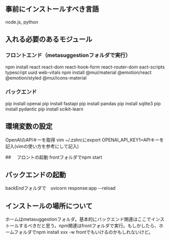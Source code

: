 ## 事前にインストールすべき言語
node.js, python
## 入れる必要のあるモジュール
### フロントエンド（metasuggestionフォルダで実行）
npm install react react-dom react-hook-form react-router-dom eact-scripts typescript uuid web-vitals
npm install @mui/material @emotion/react @emotion/styled @mui/icons-material
### バックエンド
pip install openai
pip install fastapi
pip install pandas
pip install sqlite3
pip install pydantic
pip install scikit-learn

## 環境変数の設定
OpenAIのAPIキーを取得
vim ~/.zshrcにexport OPENAI_API_KEY1=APIキーを記入(vimの使い方を参考にして記入)

##　 フロントの起動
frontフォルダでnpm start

## バックエンドの起動
backEndフォルダで　uvicorn response:app --reload

## インストールの場所について
ホームはmetasuggestionフォルダ。基本的にバックエンド関連はここでインストールするべきだと思う。npm関連はfrontフォルダで実行。もしかしたら、ホームフォルダでnpm install xxx -w frontでもいけるのかもしれないけど。